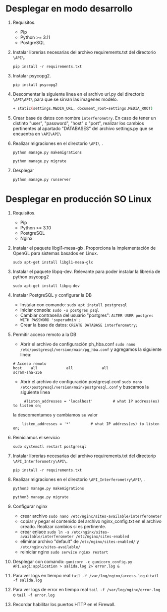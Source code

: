 # Desplegar en modo desarrollo
1. Requisitos.
    - Pip
    - Python >= 3.11
    - PostgreSQL

2. Instalar librerias necesarias del archivo requirements.txt del directorio `\API\`.

    `pip install -r requirements.txt`
    
3. Instalar psycopg2.

    `pip install psycopg2`

4. Descomentar la siguiente linea en el archivo url.py del directorio `\API\API\` para que se sirvan las imagenes modelo.

    ```bash
   + static(settings.MEDIA_URL, document_root=settings.MEDIA_ROOT)
   ```
    
5. Crear base de datos con nombre `interferometry`. En caso de tener un distinto "user", "password", "host" o "port", realizar los cambios pertinentes al apartado "DATABASES" del archivo settings.py que se encuentra en `\API\API\`
   
6. Realizar migraciones en el directorio `\API\ `.

   `python manage.py makemigrations`
   
   `python manage.py migrate`

7. Desplegar

    `python manage.py runserver`

# Desplegar en producción SO Linux

1. Requisitos.
    - Pip
    - Python >= 3.10
    - PostgreSQL
    - Nginx

2. Instalar el paquete libgl1-mesa-glx. Proporciona la implementación de OpenGL para sistemas basados en Linux.

    `sudo apt-get install libgl1-mesa-glx`

3. Instalar el paquete libpq-dev. Relevante para poder instalar la libreria de python psycopg2

    `sudo apt-get install libpq-dev`

4. Instalar PostgreSQL y configurar la DB

    - Instalar con comando: `sudo apt install postgresql`
    - Iniciar consola: `sudo -u postgres psql`
    - Cambiar contraseña del usuario "postgres": `ALTER USER postgres WITH PASSWORD 'superadmin';`
    - Crear la base de datos: `CREATE DATABASE interferometry;`

5. Permitir acceso remoto a la DB

    - Abrir el archivo de configuración ph_hba.conf `sudo nano /etc/postgresql/version/main/pg_hba.conf` y agregamos la siguiente linea:
    ```
   # Acceso remoto
    host    all             all             all                     scram-sha-256
   ```
   - Abrir el archivo de configuración postgresql.conf `sudo nano /etc/postgresql/version/main/postgresql.conf` y buscamos la siguiente linea
   ```
        #listen_addresses = 'localhost'         # what IP address(es) to listen on;
   ```
    la descomentamos y cambiamos su valor
    ```
        listen_addresses = '*'         # what IP address(es) to listen on;
    ```
6. Reiniciamos el servicio

    `sudo systemctl restart postgresql`  

7. Instalar librerias necesarias del archivo requirements.txt del directorip `\API_Interferometry\API\`.

    `pip install -r requirements.txt`
       
8. Realizar migraciones en el directorio `\API_Interferometry\API\ `.

   `python3 manage.py makemigrations`
   
   `python3 manage.py migrate`

9. Configurar nginx
    
    - crear archivo `sudo nano /etc/nginx/sites-available/interferometer`
    - copiar y pegar el contenido del archivo nginx_config.txt en el archivo creado. Realizar cambios si es pertinente.
    - crear enlace `sudo ln -s /etc/nginx/sites-available/interferometer /etc/nginx/sites-enabled`
    - eliminar archivo "default" de `/etc/nginx/sites-enabled/` y `/etc/nginx/sites-available/`
    - reiniciar nginx `sudo service nginx restart`

10. Desplegar con comando: `gunicorn -c gunicorn_config.py API.wsgi:application > salida.log 2> error.log &`

11. Para ver logs en tiempo real `tail -f /var/log/nginx/access.log` o `tail -f salida.log`

12. Para ver logs de error en tiempo real `tail -f /var/log/nginx/error.log` o `tail -f error.log`

13. Recordar habilitar los puertos HTTP en el Firewall.